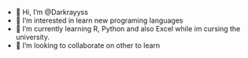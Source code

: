- 👋 Hi, I’m @Darkrayyss
- 👀 I’m interested in learn new programing languages 
- 🌱 I’m currently learning R, Python and also Excel while im cursing the university.
- 💞️ I’m looking to collaborate on other to learn

<!---
Darkrayyss/Darkrayyss is a ✨ special ✨ repository because its `README.md` (this file) appears on your GitHub profile.
You can click the Preview link to take a look at your changes.
--->
